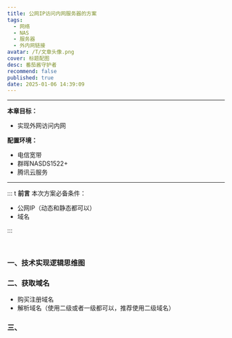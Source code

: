```yaml
---
title: 公网IP访问内网服务器的方案
tags:
  - 网络
  - NAS
  - 服务器
  - 外内网链接
avatar: /T/文章头像.png
cover: 标题配图
desc: 番茄酱守护者
recommend: false
published: true
date: 2025-01-06 14:39:09
---
```


---

**本章目标：**

- 实现外网访问内网



**配置环境：**

- 电信宽带
- 群晖NASDS1522+
- 腾讯云服务



---

::: t
**前言**
本次方案必备条件：

- 公网IP（动态和静态都可以）
- 域名

:::

<br>

### 一、技术实现逻辑思维图

### 二、获取域名

- 购买注册域名
- 解析域名（使用二级或者一级都可以，推荐使用二级域名）

### 三、 
